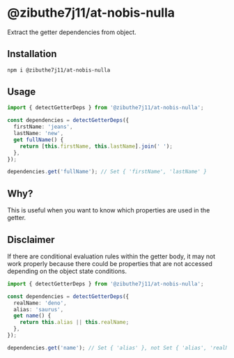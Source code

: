 # @zibuthe7j11/at-nobis-nulla

Extract the getter dependencies from object.

## Installation

```bash
npm i @zibuthe7j11/at-nobis-nulla
```

## Usage

```ts
import { detectGetterDeps } from '@zibuthe7j11/at-nobis-nulla';

const dependencies = detectGetterDeps({
  firstName: 'jeans',
  lastName: 'new',
  get fullName() {
    return [this.firstName, this.lastName].join(' ');
  },
});

dependencies.get('fullName'); // Set { 'firstName', 'lastName' }
```

## Why?

This is useful when you want to know which properties are used in the getter.

## Disclaimer

If there are conditional evaluation rules within the getter body, it may not work properly because there could be properties that are not accessed depending on the object state conditions.

```ts
import { detectGetterDeps } from '@zibuthe7j11/at-nobis-nulla';

const dependencies = detectGetterDeps({
  realName: 'deno',
  alias: 'saurus',
  get name() {
    return this.alias || this.realName;
  },
});

dependencies.get('name'); // Set { 'alias' }, not Set { 'alias', 'realName' }
```
